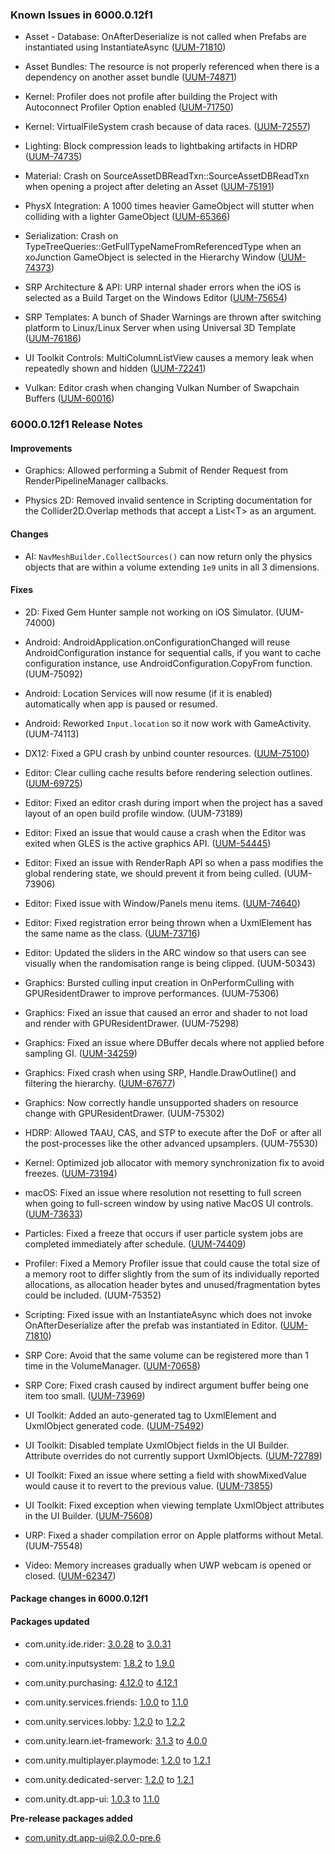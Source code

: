 ### Known Issues in 6000.0.12f1

- Asset - Database: OnAfterDeserialize is not called when Prefabs are instantiated using InstantiateAsync
    ([UUM-71810](https://issuetracker.unity3d.com/issues/onafterdeserialize-is-not-called-when-prefabs-are-instantiated-using-instantiateasync))

- Asset Bundles: The resource is not properly referenced when there is a dependency on another asset bundle
    ([UUM-74871](https://issuetracker.unity3d.com/issues/the-resource-is-not-properly-referenced-when-there-is-a-dependency-on-another-asset-bundle))

- Kernel: Profiler does not profile after building the Project with Autoconnect Profiler Option enabled
    ([UUM-71750](https://issuetracker.unity3d.com/issues/profiler-does-not-profile-after-building-the-project-with-autoconnect-profiler-option-enabled))

- Kernel: VirtualFileSystem crash because of data races.
    ([UUM-72557](https://issuetracker.unity3d.com/issues/virtualfilesystem-crash-because-of-data-races))

- Lighting: Block compression leads to lightbaking artifacts in HDRP
    ([UUM-74735](https://issuetracker.unity3d.com/issues/lightmap-has-artifacts-when-generating-lighting))

- Material: Crash on SourceAssetDBReadTxn::SourceAssetDBReadTxn when opening a project after deleting an Asset
    ([UUM-75191](https://issuetracker.unity3d.com/issues/crash-on-sourceassetdbreadtxn-sourceassetdbreadtxn-when-opening-a-project-after-deleting-an-asset))

- PhysX Integration: A 1000 times heavier GameObject will stutter when colliding with a lighter GameObject
    ([UUM-65366](https://issuetracker.unity3d.com/issues/a-1000-times-heavier-gameobject-will-stutter-when-colliding-with-a-lighter-gameobject))

- Serialization: Crash on TypeTreeQueries::GetFullTypeNameFromReferencedType when an xoJunction GameObject is selected in the Hierarchy Window
    ([UUM-74373](https://issuetracker.unity3d.com/issues/crash-on-typetreequeries-getfulltypenamefromreferencedtype-when-an-xojunction-gameobject-is-selected-in-the-hierarchy-window))

- SRP Architecture & API: URP internal shader errors when the iOS is selected as a Build Target on the Windows Editor
    ([UUM-75654](https://issuetracker.unity3d.com/issues/urp-internal-shader-errors-when-the-ios-is-selected-as-a-build-target-on-the-windows-editor))

- SRP Templates: A bunch of Shader Warnings are thrown after switching platform to Linux/Linux Server when using Universal 3D Template
    ([UUM-76186](https://issuetracker.unity3d.com/issues/a-bunch-of-shader-warnings-are-thrown-after-switching-platform-to-linux-when-using-universal-3d-template))

- UI Toolkit Controls: MultiColumnListView causes a memory leak when repeatedly shown and hidden
    ([UUM-72241](https://issuetracker.unity3d.com/issues/multicolumnlistview-causes-a-memory-leak-when-repeatedly-shown-and-hidden))

- Vulkan:  Editor crash when changing Vulkan Number of Swapchain Buffers
    ([UUM-60016](https://issuetracker.unity3d.com/issues/vulkan-editor-crash-when-changing-vulkan-number-of-swapchain-buffers))



### 6000.0.12f1 Release Notes

#### Improvements

- Graphics: Allowed performing a Submit of Render Request from RenderPipelineManager callbacks.

- Physics 2D: Removed invalid sentence in Scripting documentation for the Collider2D.Overlap methods that accept a List&lt;T&gt; as an argument.



#### Changes

- AI: `NavMeshBuilder.CollectSources()` can now return only the physics objects that are within a volume extending `1e9` units in all 3 dimensions.



#### Fixes

- 2D: Fixed Gem Hunter sample not working on iOS Simulator.
    (UUM-74000)

- Android: AndroidApplication.onConfigurationChanged will reuse AndroidConfiguration instance for sequential calls, if you want to cache configuration instance, use AndroidConfiguration.CopyFrom function.
    (UUM-75092)

- Android: Location Services will now resume \(if it is enabled\) automatically when app is paused or resumed.

- Android: Reworked `Input.location` so it now work with GameActivity.
    (UUM-74113)

- DX12: Fixed a GPU crash by unbind counter resources.
    ([UUM-75100](https://issuetracker.unity3d.com/issues/dx12-player-crash-on-unitymain-when-building-hdrp-sample-on-windows))

- Editor: Clear culling cache results before rendering selection outlines.
    ([UUM-69725](https://issuetracker.unity3d.com/issues/selection-outline-and-selection-wire-are-not-rendered-in-the-scene-view-when-the-mesh-renderer-components-cast-shadows-field-is-set-to-shadows-only))

- Editor: Fixed an editor crash during import when the project has a saved layout of an open build profile window.
    (UUM-73189)

- Editor: Fixed an issue that would cause a crash when the Editor was exited when GLES is the active graphics API.
    ([UUM-54445](https://issuetracker.unity3d.com/issues/editor-that-is-opened-using-a-command-line-with-a-force-gles-argument-crashes-on-drvpresentbuffers-when-closing-the-editor-on-windows-with-a-nvidia-rtx-a2000-gpu))

- Editor: Fixed an issue with RenderRaph API so when a pass modifies the global rendering state, we should prevent it from being culled.
    (UUM-73906)

- Editor: Fixed issue with Window/Panels menu items.
    ([UUM-74640](https://issuetracker.unity3d.com/issues/test-runner-incorrect-name-under-window-panel-after-project-restart))

- Editor: Fixed registration error being thrown when a UxmlElement has the same name as the class.
    ([UUM-73716](https://issuetracker.unity3d.com/issues/an-error-is-thrown-when-a-custom-class-uxlelement-component-is-derived-from-a-normal-component))

- Editor: Updated the sliders in the ARC window so that users can see visually when the randomisation range is being clipped.
    (UUM-50343)

- Graphics: Bursted culling input creation in OnPerformCulling with GPUResidentDrawer to improve performances.
    (UUM-75306)

- Graphics: Fixed an issue that caused an error and shader to not load and render with GPUResidentDrawer.
    (UUM-75298)

- Graphics: Fixed an issue where DBuffer decals where not applied before sampling GI.
    ([UUM-34259](https://issuetracker.unity3d.com/issues/dbuffer-decals-do-not-affect-ambient-lighting-correctly))

- Graphics: Fixed crash when using SRP, Handle.DrawOutline\(\) and filtering the hierarchy.
    ([UUM-67677](https://issuetracker.unity3d.com/issues/crash-on-camera-releasecamerastackrenderingstate-when-searching-in-hierarchy))

- Graphics: Now correctly handle unsupported shaders on resource change with GPUResidentDrawer.
    (UUM-75302)

- HDRP: Allowed TAAU, CAS, and STP to execute after the DoF or after all the post-processes like the other advanced upsamplers.
    (UUM-75530)

- Kernel: Optimized job allocator with memory synchronization fix to avoid freezes.
    ([UUM-73194](https://issuetracker.unity3d.com/issues/job-allocator-contention-causes-slow-job-execution))

- macOS: Fixed an issue where resolution not resetting to full screen when going to full-screen window by using native MacOS UI controls.
    ([UUM-73633](https://issuetracker.unity3d.com/issues/black-bars-appear-around-the-main-view-when-player-is-in-fullscreen-mode))

- Particles: Fixed a freeze that occurs if user particle system jobs are completed immediately after schedule.
    ([UUM-74409](https://issuetracker.unity3d.com/issues/editor-freezes-when-opening-a-scene-containing-a-timeline))

- Profiler: Fixed a Memory Profiler issue that could cause the total size of a memory root to differ slightly from the sum of its individually reported allocations, as allocation header bytes and unused/fragmentation bytes could be included.
    (UUM-75352)

- Scripting: Fixed issue with an InstantiateAsync which does not invoke OnAfterDeserialize after the prefab was instantiated in Editor.
    ([UUM-71810](https://issuetracker.unity3d.com/issues/onafterdeserialize-is-not-called-when-prefabs-are-instantiated-using-instantiateasync))

- SRP Core: Avoid that the same volume can be registered more than 1 time in the VolumeManager.
    ([UUM-70658](https://issuetracker.unity3d.com/issues/unityengine-dot-rendering-dot-volume-dot-onenable-is-called-twice-before-ondisable-creating-multiple-copies-of-the-same-volume-when-a-volume-is-enabled-right-after-domain-reload-when-entering-play-mode))

- SRP Core: Fixed crash caused by indirect argument buffer being one item too small.
    ([UUM-73969](https://issuetracker.unity3d.com/issues/crash-on-gfxdeviced3d12base-updatecomputeresources-when-in-the-play-mode))

- UI Toolkit: Added an auto-generated tag to UxmlElement and UxmlObject generated code.
    ([UUM-75492](https://issuetracker.unity3d.com/issues/uxmlserializeddata-generated-code-does-not-contain-auto-generated-tag))

- UI Toolkit: Disabled template UxmlObject fields in the UI Builder. Attribute overrides do not currently support UxmlObjects.
    ([UUM-72789](https://issuetracker.unity3d.com/issues/nullreferenceexception-is-thrown-when-overriding-the-uxmlobjectreferences-in-template-instances))

- UI Toolkit: Fixed an issue where setting a field with showMixedValue would cause it to revert to the previous value.
    ([UUM-73855](https://issuetracker.unity3d.com/issues/the-non-zero-value-is-changed-to-0-when-entering-it-for-the-first-time-into-the-integerfield-with-showmixedvalue-set-to-true))

- UI Toolkit: Fixed exception when viewing template UxmlObject attributes in the UI Builder.
    ([UUM-75608](https://issuetracker.unity3d.com/issues/ui-builder-editing-a-template-which-contains-uxmlobjects-throws-null-reference-exceptions-and-breaks-the-inspector))

- URP: Fixed a shader compilation error on Apple platforms without Metal.
    (UUM-75548)

- Video: Memory increases gradually when UWP webcam is opened or closed.
    ([UUM-62347](https://issuetracker.unity3d.com/issues/memory-increases-gradually-when-the-camera-is-opened-and-closed))




#### Package changes in 6000.0.12f1

#### Packages updated

- com.unity.ide.rider: [3.0.28](https://docs.unity3d.com/Packages/com.unity.ide.rider@3.0//changelog/CHANGELOG.html) to [3.0.31](https://docs.unity3d.com/Packages/com.unity.ide.rider@3.0//changelog/CHANGELOG.html)

- com.unity.inputsystem: [1.8.2](https://docs.unity3d.com/Packages/com.unity.inputsystem@1.8//changelog/CHANGELOG.html) to [1.9.0](https://docs.unity3d.com/Packages/com.unity.inputsystem@1.9//changelog/CHANGELOG.html)

- com.unity.purchasing: [4.12.0](https://docs.unity3d.com/Packages/com.unity.purchasing@4.12//changelog/CHANGELOG.html) to [4.12.1](https://docs.unity3d.com/Packages/com.unity.purchasing@4.12//changelog/CHANGELOG.html)

- com.unity.services.friends: [1.0.0](https://docs.unity3d.com/Packages/com.unity.services.friends@1.0//changelog/CHANGELOG.html) to [1.1.0](https://docs.unity3d.com/Packages/com.unity.services.friends@1.1//changelog/CHANGELOG.html)

- com.unity.services.lobby: [1.2.0](https://docs.unity3d.com/Packages/com.unity.services.lobby@1.2//changelog/CHANGELOG.html) to [1.2.2](https://docs.unity3d.com/Packages/com.unity.services.lobby@1.2//changelog/CHANGELOG.html)

- com.unity.learn.iet-framework: [3.1.3](https://docs.unity3d.com/Packages/com.unity.learn.iet-framework@3.1//changelog/CHANGELOG.html) to [4.0.0](https://docs.unity3d.com/Packages/com.unity.learn.iet-framework@4.0//changelog/CHANGELOG.html)

- com.unity.multiplayer.playmode: [1.2.0](https://docs.unity3d.com/Packages/com.unity.multiplayer.playmode@1.2//changelog/CHANGELOG.html) to [1.2.1](https://docs.unity3d.com/Packages/com.unity.multiplayer.playmode@1.2//changelog/CHANGELOG.html)

- com.unity.dedicated-server: [1.2.0](https://docs.unity3d.com/Packages/com.unity.dedicated-server@1.2//changelog/CHANGELOG.html) to [1.2.1](https://docs.unity3d.com/Packages/com.unity.dedicated-server@1.2//changelog/CHANGELOG.html)

- com.unity.dt.app-ui: [1.0.3](https://docs.unity3d.com/Packages/com.unity.dt.app-ui@1.0//changelog/CHANGELOG.html) to [1.1.0](https://docs.unity3d.com/Packages/com.unity.dt.app-ui@1.1//changelog/CHANGELOG.html)

**Pre-release packages added**

- [com.unity.dt.app-ui@2.0.0-pre.6](https://docs.unity3d.com/Packages/com.unity.dt.app-ui@2.0//changelog/CHANGELOG.html)